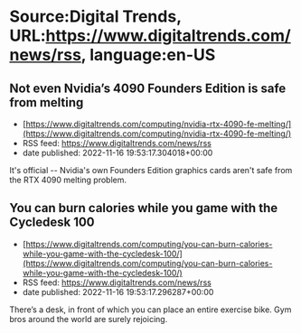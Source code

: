 # Source:Digital Trends, URL:https://www.digitaltrends.com/news/rss, language:en-US

## Not even Nvidia’s 4090 Founders Edition is safe from melting
 - [https://www.digitaltrends.com/computing/nvidia-rtx-4090-fe-melting/](https://www.digitaltrends.com/computing/nvidia-rtx-4090-fe-melting/)
 - RSS feed: https://www.digitaltrends.com/news/rss
 - date published: 2022-11-16 19:53:17.304018+00:00

It's official -- Nvidia's own Founders Edition graphics cards aren't safe from the RTX 4090 melting problem.

## You can burn calories while you game with the Cycledesk 100
 - [https://www.digitaltrends.com/computing/you-can-burn-calories-while-you-game-with-the-cycledesk-100/](https://www.digitaltrends.com/computing/you-can-burn-calories-while-you-game-with-the-cycledesk-100/)
 - RSS feed: https://www.digitaltrends.com/news/rss
 - date published: 2022-11-16 19:53:17.296287+00:00

There’s a desk, in front of which you can place an entire exercise bike. Gym bros around the world are surely rejoicing.

